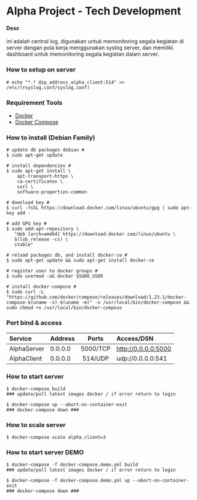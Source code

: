# Alpha Project - Tech Development
#### Desc
 ini adalah central log, digunakan untuk memonitoring segala kegiatan di server dengan pola kerja menggunakan syslog server, dan memiliki dashboard untuk memonitoring segala kegiatan dalam server.

### How to setup on server
```shell
# echo "*.* @ip_address_alpha_client:514" >> /etc/(rsyslog.conf/syslog.conf)
```

### Requirement Tools
 - [Docker](https://docs.docker.com/install/linux/docker-ce/ubuntu/#install-docker-ce)
 - [Docker Compose](https://docs.docker.com/compose/install/#install-compose)

### How to install (Debian Family)
```shell
# update db packages debian #
$ sudo apt-get update

# install dependencies #
$ sudo apt-get install \
    apt-transport-https \
    ca-certificates \
    curl \
    software-properties-common

# download key #
$ curl -fsSL https://download.docker.com/linux/ubuntu/gpg | sudo apt-key add -

# add GPG key #
$ sudo add-apt-repository \
   "deb [arch=amd64] https://download.docker.com/linux/ubuntu \
   $(lsb_release -cs) \
   stable"

# reload packages db, and install docker-ce #
$ sudo apt-get update && sudo apt-get install docker-ce

# register user to docker groups #
$ sudo usermod -aG docker $SUDO_USER

# install docker-compose #
$ sudo curl -L "https://github.com/docker/compose/releases/download/1.23.1/docker-compose-$(uname -s)-$(uname -m)" -o /usr/local/bin/docker-compose && sudo chmod +x /usr/local/bin/docker-compose
```
### Port bind & access
| Service | Address | Ports | Access/DSN
| :----------- | :------ | :------------: | :------------ |
| AlphaServer | 0.0.0.0   | 5000/TCP | http://0.0.0.0:5000 |
| AlphaClient | 0.0.0.0 | 514/UDP | udp://0.0.0.0:541 |

###
### How to start server
```shell
$ docker-compose build
### update/pull latest images docker / if error return to login

$ docker-compose up --abort-on-container-exit
### docker-compose down ###
```
###
### How to scale server
```shell
$ docker-compose scale alpha_client=3
```
### How to start server DEMO
```shell
$ docker-compose -f docker-compose.demo.yml build
### update/pull latest images docker / if error return to login

$ docker-compose -f docker-compose.demo.yml up --abort-on-container-exit
### docker-compose down ###
```